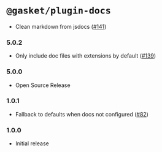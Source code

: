 # `@gasket/plugin-docs`

- Clean markdown from jsdocs ([#141])

### 5.0.2

- Only include doc files with extensions by default ([#139])

### 5.0.0

- Open Source Release

### 1.0.1

- Fallback to defaults when docs not configured ([#82])

### 1.0.0

- Initial release


[#82]:https://github.com/godaddy/gasket/pull/82
[#139]:https://github.com/godaddy/gasket/pull/139
[#141]: https://github.com/godaddy/gasket/pull/141
